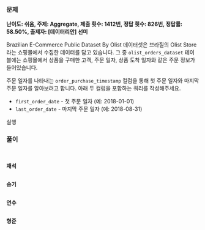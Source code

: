 ### 문제

**난이도: 쉬움, 주제: Aggregate, 제출 횟수: 1412번, 정답 횟수: 826번, 정답률: 58.50%, 출제자: [데이터리안] 선미**

Brazilian E-Commerce Public Dataset By Olist 데이터셋은 브라질의 Olist Store 라는 쇼핑몰에서 수집한 데이터를 담고 있습니다. 그 중 `olist_orders_dataset` 테이블에는 쇼핑몰에서 상품을 구매한 고객, 주문 일자, 상품 도착 일자와 같은 주문 정보가 들어있습니다.

주문 일자를 나타내는 `order_purchase_timestamp` 컬럼을 통해 첫 주문 일자와 마지막 주문 일자를 알아보려고 합니다. 아래 두 컬럼을 포함하는 쿼리를 작성해주세요.

- `first_order_date` - 첫 주문 일자 (예: 2018-01-01)
- `last_order_date` - 마지막 주문 일자 (예: 2018-08-31)


실행

### 풀이
<br>

**재석**

```sql

```

**승기**
```sql

```

**연수**

```sql

```

**형준**
```sql

```
